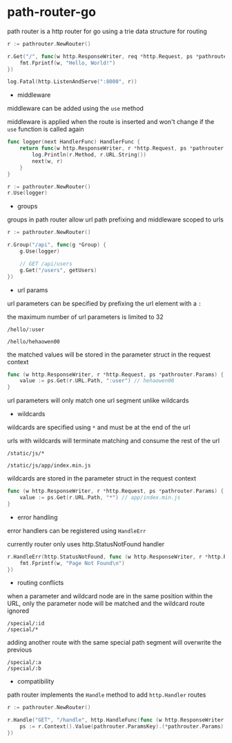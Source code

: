 # path-router-go

path router is a http router for go using a trie data structure for routing

```go
r := pathrouter.NewRouter()

r.Get("/", func(w http.ResponseWriter, req *http.Request, ps *pathrouter.Params) {
    fmt.Fprintf(w, "Hello, World!")
})

log.Fatal(http.ListenAndServe(":8000", r))
```

- middleware

middleware can be added using the `use` method

middleware is applied when the route is inserted and won't change if the `use`
function is called again

```go
func logger(next HandlerFunc) HandlerFunc {
    return func(w http.ResponseWriter, r *http.Request, ps *pathrouter.Params) {
        log.Println(r.Method, r.URL.String())
        next(w, r)
    }
}

r := pathrouter.NewRouter()
r.Use(logger)
```

- groups

groups in path router allow url path prefixing and middleware scoped to urls

```go
r := pathrouter.NewRouter()

r.Group("/api", func(g *Group) {
    g.Use(logger)

    // GET /api/users
    g.Get("/users", getUsers)
})
```

- url params

url parameters can be specified by prefixing the url element with a `:`

the maximum number of url parameters is limited to 32

```
/hello/:user

/hello/hehaowen00
```

the matched values will be stored in the parameter struct in the request context

```go
func (w http.ResponseWriter, r *http.Request, ps *pathrouter.Params) {
    value := ps.Get(r.URL.Path, ":user") // hehaowen00
}
```

url parameters will only match one url segment unlike wildcards

- wildcards

wildcards are specified using `*` and must be at the end of the url

urls with wildcards will terminate matching and consume the rest of the url

```
/static/js/*

/static/js/app/index.min.js
```

wildcards are stored in the parameter struct in the request context

```go
func (w http.ResponseWriter, r *http.Request, ps *pathrouter.Params) {
    value := ps.Get(r.URL.Path, "*") // app/index.min.js
}
```

- error handling

error handlers can be registered using `HandleErr`

currently router only uses http.StatusNotFound handler

```go
r.HandleErr(http.StatusNotFound, func (w http.ResponseWriter, r *http.Request, ps *pathrouter.Params) {
    fmt.Fprintf(w, "Page Not Found\n")
})
```

- routing conflicts

when a parameter and wildcard node are in the same position within the URL,
only the parameter node will be matched and the wildcard route ignored

```
/special/:id
/special/*
```

adding another route with the same special path segment will overwrite the previous

```
/special/:a
/special/:b
```

- compatibility

path router implements the `Handle` method to add `http.Handler` routes

```go
r := pathrouter.NewRouter()

r.Handle("GET", "/handle", http.HandleFunc(func (w http.ResponseWriter, r *http.Request) {
    ps := r.Context().Value(pathrouter.ParamsKey).(*pathrouter.Params)
})
```
